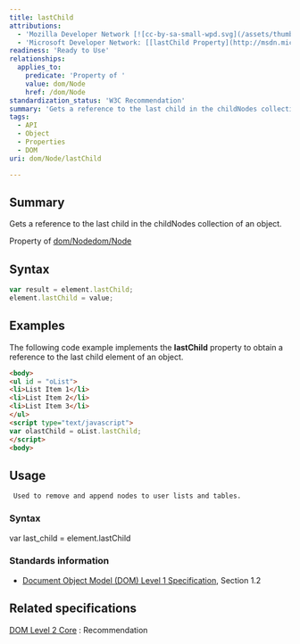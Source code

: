 ```yaml
---
title: lastChild
attributions:
  - 'Mozilla Developer Network [![cc-by-sa-small-wpd.svg](/assets/thumb/8/8c/cc-by-sa-small-wpd.svg/120px-cc-by-sa-small-wpd.svg.png)](http://creativecommons.org/licenses/by-sa/3.0/us/): [[Node.lastChild](https://developer.mozilla.org/en-US/docs/Web/API/Node.lastChild) Article]'
  - 'Microsoft Developer Network: [[lastChild Property](http://msdn.microsoft.com/en-us/library/ie/ms533943(v=vs.85).aspx) Article]'
readiness: 'Ready to Use'
relationships:
  applies_to:
    predicate: 'Property of '
    value: dom/Node
    href: /dom/Node
standardization_status: 'W3C Recommendation'
summary: 'Gets a reference to the last child in the childNodes collection of an object. '
tags:
  - API
  - Object
  - Properties
  - DOM
uri: dom/Node/lastChild

---
```

## <span>Summary</span>

Gets a reference to the last child in the childNodes collection of an object.

Property of [dom/Node](/dom/Node)[dom/Node](/dom/Node)

## <span>Syntax</span>

``` js
var result = element.lastChild;
element.lastChild = value;
```

## <span>Examples</span>

The following code example implements the **lastChild** property to obtain a reference to the last child element of an object.

``` html
<body>
<ul id = "oList">
<li>List Item 1</li>
<li>List Item 2</li>
<li>List Item 3</li>
</ul>
<script type="text/javascript">
var olastChild = oList.lastChild;
</script>
<body>
```

## <span>Usage</span>

     Used to remove and append nodes to user lists and tables.

### <span>Syntax</span>

var last\_child = element.lastChild

### <span>Standards information</span>

-   [Document Object Model (DOM) Level 1 Specification](http://go.microsoft.com/fwlink/p/?linkid=161725), Section 1.2

## <span>Related specifications</span>

[DOM Level 2 Core](http://www.w3.org/TR/2000/REC-DOM-Level-2-Core-20001113/core.html#ID-61AD09FB)
:   Recommendation

